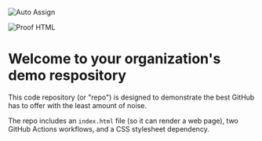 ![Auto Assign](https://github.com/Momsaeng/demo-repository/actions/workflows/auto-assign.yml/badge.svg)

![Proof HTML](https://github.com/Momsaeng/demo-repository/actions/workflows/proof-html.yml/badge.svg)

# Welcome to your organization's demo respository
This code repository (or "repo") is designed to demonstrate the best GitHub has to offer with the least amount of noise.

The repo includes an `index.html` file (so it can render a web page), two GitHub Actions workflows, and a CSS stylesheet dependency.
